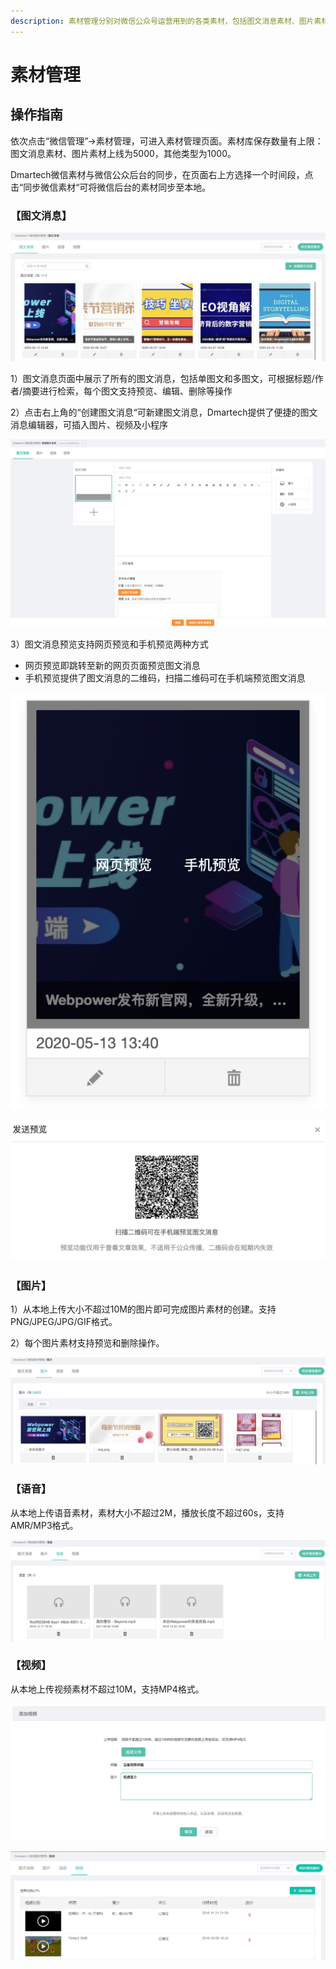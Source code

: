 ```yaml
---
description: 素材管理分别对微信公众号运营用到的各类素材，包括图文消息素材、图片素材、语音素材和视频素材进行管理，支持增删改查等操作，创建可供发送使用的素材库。
---
```


# 素材管理

## 操作指南

依次点击“微信管理”-&gt;素材管理，可进入素材管理页面。素材库保存数量有上限：图文消息素材、图片素材上线为5000，其他类型为1000。

Dmartech微信素材与微信公众后台的同步，在页面右上方选择一个时间段，点击“同步微信素材“可将微信后台的素材同步至本地。

### **【图文消息】**

![&#x56FE;&#x6587;&#x6D88;&#x606F;&#x7D20;&#x6750;](../.gitbook/assets/image%20%28356%29.png)

1）图文消息页面中展示了所有的图文消息，包括单图文和多图文，可根据标题/作者/摘要进行检索，每个图文支持预览、编辑、删除等操作

2）点击右上角的“创建图文消息“可新建图文消息，Dmartech提供了便捷的图文消息编辑器，可插入图片、视频及小程序

![](../.gitbook/assets/tu-wen-xiao-xi-.jpg)

3）图文消息预览支持网页预览和手机预览两种方式

* 网页预览即跳转至新的网页页面预览图文消息
* 手机预览提供了图文消息的二维码，扫描二维码可在手机端预览图文消息

![](../.gitbook/assets/image%20%28370%29.png)

![&#x624B;&#x673A;&#x9884;&#x89C8;](../.gitbook/assets/image%20%2837%29.png)

### **【图片】**

1）从本地上传大小不超过10M的图片即可完成图片素材的创建。支持PNG/JPEG/JPG/GIF格式。

2）每个图片素材支持预览和删除操作。

![&#x56FE;&#x7247;&#x7D20;&#x6750;](../.gitbook/assets/image%20%28286%29.png)

### **【语音】**

从本地上传语音素材，素材大小不超过2M，播放长度不超过60s，支持AMR/MP3格式。

![&#x8BED;&#x97F3;&#x7D20;&#x6750;](../.gitbook/assets/image%20%28444%29.png)

### **【视频】**

从本地上传视频素材不超过10M，支持MP4格式。

![&#x6DFB;&#x52A0;&#x89C6;&#x9891;](../.gitbook/assets/image%20%28427%29.png)

![&#x89C6;&#x9891;&#x7D20;&#x6750;](../.gitbook/assets/image%20%28261%29.png)


